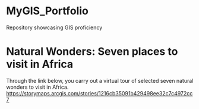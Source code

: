 # MyGIS_Portfolio
Repository showcasing GIS proficiency


# Natural Wonders: Seven places to visit in Africa
Through the link below, you carry out a virtual tour of selected seven natural wonders to visit in Africa.
https://storymaps.arcgis.com/stories/1216cb35091b429498ee32c7c4972cc7
